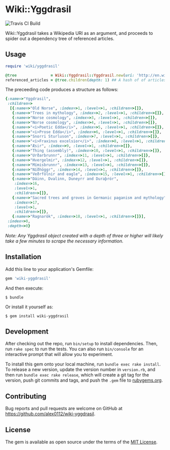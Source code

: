# Wiki::Yggdrasil
![Travis CI Build](https://travis-ci.org/alex0112/wiki-yggdrasil.svg?branch=master)

Wiki::Yggdrasil takes a Wikipedia URI as an argument, and proceeds to spider out a dependency tree of referenced articles.

## Usage
```ruby
require 'wiki/yggdrasil'

@tree               = Wiki::Yggdrasil::Yggdrasil.new(uri: 'http://en.wikipedia.org/wiki/Yggdrasil')
referenced_articles = @tree.children(depth: 1) ## A hash of of articles linked by the parent
```
The preceeding code produces a structure as follows:
```ruby
{:name=>"Yggdrasil",
 :children=>
  [{:name=>"Old Norse", :index=>1, :level=>1, :children=>[]},
   {:name=>"Trees in mythology", :index=>2, :level=>1, :children=>[]},
   {:name=>"Norse cosmology", :index=>3, :level=>1, :children=>[]},
   {:name=>"Norse cosmology", :index=>4, :level=>1, :children=>[]},
   {:name=>"<i>Poetic Edda</i>", :index=>5, :level=>1, :children=>[]},
   {:name=>"<i>Prose Edda</i>", :index=>6, :level=>1, :children=>[]},
   {:name=>"Snorri Sturluson", :index=>7, :level=>1, :children=>[]},
   {:name=>"<i>Fraxinus excelsior</i>", :index=>8, :level=>1, :children=>[]},
   {:name=>"Æsir", :index=>9, :level=>1, :children=>[]},
   {:name=>"Thing (assembly)", :index=>10, :level=>1, :children=>[]},
   {:name=>"Urðarbrunnr", :index=>11, :level=>1, :children=>[]},
   {:name=>"Hvergelmir", :index=>12, :level=>1, :children=>[]},
   {:name=>"Mímisbrunnr", :index=>13, :level=>1, :children=>[]},
   {:name=>"Níðhöggr", :index=>14, :level=>1, :children=>[]},
   {:name=>"Veðrfölnir and eagle", :index=>15, :level=>1, :children=>[]},
   {:name=>"Dáinn, Dvalinn, Duneyrr and Duraþrór",
    :index=>16,
    :level=>1,
    :children=>[]},
   {:name=>"Sacred trees and groves in Germanic paganism and mythology",
    :index=>17,
    :level=>1,
    :children=>[]},
   {:name=>"Ragnarök", :index=>18, :level=>1, :children=>[]}],
 :index=>0,
 :depth=>0}
```

_Note: Any Yggdrasil object created with a depth of three or higher will likely take a few minutes to scrape the necessary information._

## Installation

Add this line to your application's Gemfile:

```ruby
gem 'wiki-yggdrasil'
```

And then execute:

    $ bundle

Or install it yourself as:

    $ gem install wiki-yggdrasil


## Development

After checking out the repo, run `bin/setup` to install dependencies. Then, run `rake spec` to run the tests. You can also run `bin/console` for an interactive prompt that will allow you to experiment.

To install this gem onto your local machine, run `bundle exec rake install`. To release a new version, update the version number in `version.rb`, and then run `bundle exec rake release`, which will create a git tag for the version, push git commits and tags, and push the `.gem` file to [rubygems.org](https://rubygems.org).

## Contributing

Bug reports and pull requests are welcome on GitHub at https://github.com/alex0112/wiki-yggdrasil.

## License

The gem is available as open source under the terms of the [MIT License](https://opensource.org/licenses/MIT).
